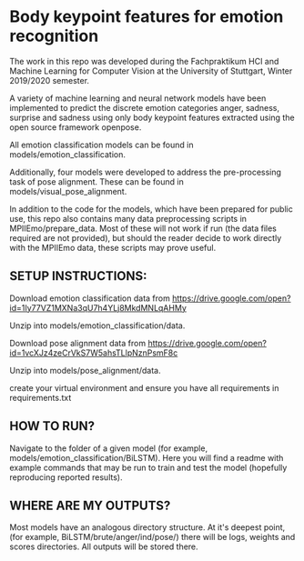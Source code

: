 # Body keypoint features for emotion recognition

The work in this repo was developed during the Fachpraktikum HCI and Machine Learning
for Computer Vision at the University of Stuttgart, Winter 2019/2020 semester.

A variety of machine learning and neural network models have been implemented to
predict the discrete emotion categories anger, sadness, surprise and sadness using
only body keypoint features extracted using the open source framework openpose.

All emotion classification models can be found in models/emotion_classification.

Additionally, four models were developed to address the pre-processing task of pose alignment. These can be found in models/visual_pose_alignment.

In addition to the code for the models, which have been prepared for public use,
this repo also contains many data preprocessing scripts in MPIIEmo/prepare_data.
Most of these will not work if run (the data files required are not provided),
but should the reader decide to work directly with the MPIIEmo data, these scripts
may prove useful.

## SETUP INSTRUCTIONS:

Download emotion classification data from
https://drive.google.com/open?id=1Iy77VZ1MXNa3qU7h4YLj8MkdMNLqAHMy

Unzip into models/emotion_classification/data.

Download pose alignment data from
https://drive.google.com/open?id=1vcXJz4zeCrVkS7W5ahsTLlpNznPsmF8c

Unzip into models/pose_alignment/data.

create your virtual environment and ensure you have all requirements in
requirements.txt

## HOW TO RUN?
Navigate to the folder of a given model (for example, models/emotion_classification/BiLSTM).
Here you will find a readme with example commands that may be run to train and test the model (hopefully reproducing reported results).

## WHERE ARE MY OUTPUTS?
Most models have an analogous directory structure. At it's deepest point, (for example, BiLSTM/brute/anger/ind/pose/) there will be logs, weights and scores directories. All outputs will be stored there.
